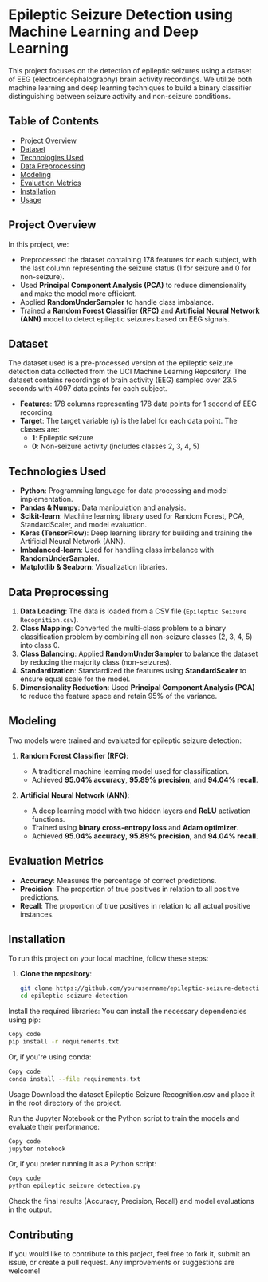 # Epileptic Seizure Detection using Machine Learning and Deep Learning

This project focuses on the detection of epileptic seizures using a dataset of EEG (electroencephalography) brain activity recordings. We utilize both machine learning and deep learning techniques to build a binary classifier distinguishing between seizure activity and non-seizure conditions.

## Table of Contents

- [Project Overview](#project-overview)
- [Dataset](#dataset)
- [Technologies Used](#technologies-used)
- [Data Preprocessing](#data-preprocessing)
- [Modeling](#modeling)
- [Evaluation Metrics](#evaluation-metrics)
- [Installation](#installation)
- [Usage](#usage)

## Project Overview

In this project, we:

- Preprocessed the dataset containing 178 features for each subject, with the last column representing the seizure status (1 for seizure and 0 for non-seizure).
- Used **Principal Component Analysis (PCA)** to reduce dimensionality and make the model more efficient.
- Applied **RandomUnderSampler** to handle class imbalance.
- Trained a **Random Forest Classifier (RFC)** and **Artificial Neural Network (ANN)** model to detect epileptic seizures based on EEG signals.

## Dataset

The dataset used is a pre-processed version of the epileptic seizure detection data collected from the UCI Machine Learning Repository. The dataset contains recordings of brain activity (EEG) sampled over 23.5 seconds with 4097 data points for each subject.

- **Features**: 178 columns representing 178 data points for 1 second of EEG recording.
- **Target**: The target variable (`y`) is the label for each data point. The classes are:
  - **1**: Epileptic seizure
  - **0**: Non-seizure activity (includes classes 2, 3, 4, 5)

## Technologies Used

- **Python**: Programming language for data processing and model implementation.
- **Pandas & Numpy**: Data manipulation and analysis.
- **Scikit-learn**: Machine learning library used for Random Forest, PCA, StandardScaler, and model evaluation.
- **Keras (TensorFlow)**: Deep learning library for building and training the Artificial Neural Network (ANN).
- **Imbalanced-learn**: Used for handling class imbalance with **RandomUnderSampler**.
- **Matplotlib & Seaborn**: Visualization libraries.

## Data Preprocessing

1. **Data Loading**: The data is loaded from a CSV file (`Epileptic Seizure Recognition.csv`).
2. **Class Mapping**: Converted the multi-class problem to a binary classification problem by combining all non-seizure classes (2, 3, 4, 5) into class 0.
3. **Class Balancing**: Applied **RandomUnderSampler** to balance the dataset by reducing the majority class (non-seizures).
4. **Standardization**: Standardized the features using **StandardScaler** to ensure equal scale for the model.
5. **Dimensionality Reduction**: Used **Principal Component Analysis (PCA)** to reduce the feature space and retain 95% of the variance.

## Modeling

Two models were trained and evaluated for epileptic seizure detection:

1. **Random Forest Classifier (RFC)**:
   - A traditional machine learning model used for classification. 
   - Achieved **95.04% accuracy**, **95.89% precision**, and **94.04% recall**.

2. **Artificial Neural Network (ANN)**:
   - A deep learning model with two hidden layers and **ReLU** activation functions.
   - Trained using **binary cross-entropy loss** and **Adam optimizer**.
   - Achieved **95.04% accuracy**, **95.89% precision**, and **94.04% recall**.

## Evaluation Metrics

- **Accuracy**: Measures the percentage of correct predictions.
- **Precision**: The proportion of true positives in relation to all positive predictions.
- **Recall**: The proportion of true positives in relation to all actual positive instances.

## Installation

To run this project on your local machine, follow these steps:

1. **Clone the repository**:
   ```bash
   git clone https://github.com/yourusername/epileptic-seizure-detection.git
   cd epileptic-seizure-detection

Install the required libraries: You can install the necessary dependencies using pip:

```bash
Copy code
pip install -r requirements.txt
```

Or, if you're using conda:

```bash
Copy code
conda install --file requirements.txt
```
Usage
Download the dataset Epileptic Seizure Recognition.csv and place it in the root directory of the project.

Run the Jupyter Notebook or the Python script to train the models and evaluate their performance:

```bash
Copy code
jupyter notebook
```
Or, if you prefer running it as a Python script:

```bash
Copy code
python epileptic_seizure_detection.py
```
Check the final results (Accuracy, Precision, Recall) and model evaluations in the output.

## Contributing
If you would like to contribute to this project, feel free to fork it, submit an issue, or create a pull request. Any improvements or suggestions are welcome!

